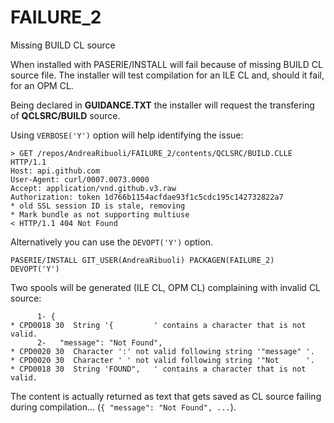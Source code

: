 # FAILURE_2
Missing BUILD CL source 

When installed with PASERIE/INSTALL will fail because of missing BUILD CL source file.
The installer will test compilation for an ILE CL and, should it fail, for an OPM CL.

Being declared in **GUIDANCE.TXT** the installer will request the transfering of **QCLSRC/BUILD** source. 

Using `VERBOSE('Y')` option will help identifying the issue:

```
> GET /repos/AndreaRibuoli/FAILURE_2/contents/QCLSRC/BUILD.CLLE HTTP/1.1     
Host: api.github.com                                                         
User-Agent: curl/0007.0073.0000                                              
Accept: application/vnd.github.v3.raw                                        
Authorization: token 1d766b1154acfdae93f1c5cdc195c142732822a7                
* old SSL session ID is stale, removing                                      
* Mark bundle as not supporting multiuse                                     
< HTTP/1.1 404 Not Found                                                     
```

Alternatively you can use the `DEVOPT('Y')` option.

```
PASERIE/INSTALL GIT_USER(AndreaRibuoli) PACKAGEN(FAILURE_2) DEVOPT('Y')
```

Two spools will be generated (ILE CL, OPM CL) complaining with invalid CL source:

```
      1- {                                                                 
* CPD0018 30  String '{         ' contains a character that is not valid.  
      2-   "message": "Not Found",                                         
* CPD0020 30  Character ':' not valid following string '"message" '.       
* CPD0020 30  Character ' ' not valid following string '"Not      '.       
* CPD0018 30  String 'FOUND",   ' contains a character that is not valid.  
```

The content is actually returned as text that gets saved as CL source failing during compilation... (`{ "message": "Not Found", ...`).


